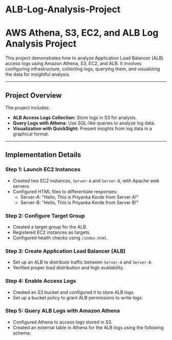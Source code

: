 # ALB-Log-Analysis-Project

# AWS Athena, S3, EC2, and ALB Log Analysis Project

This project demonstrates how to analyze Application Load Balancer (ALB) access logs using Amazon Athena, S3, EC2, and ALB. It involves configuring infrastructure, collecting logs, querying them, and visualizing the data for insightful analysis.

---

## Project Overview

The project includes:
- **ALB Access Logs Collection:** Store logs in S3 for analysis.
- **Query Logs with Athena:** Use SQL-like queries to analyze log data.
- **Visualization with QuickSight:** Present insights from log data in a graphical format.

---

## Implementation Details

### Step 1: Launch EC2 Instances
- Created two EC2 instances, `Server-A` and `Server-B`, with Apache web servers.
- Configured HTML files to differentiate responses:
  - Server-A: "Hello, This is Priyanka Korde from Server A!"
  - Server-B: "Hello, This is Priyanka Korde from Server B!"

### Step 2: Configure Target Group
- Created a target group for the ALB.
- Registered EC2 instances as targets.
- Configured health checks using `/index.html`.

### Step 3: Create Application Load Balancer (ALB)
- Set up an ALB to distribute traffic between `Server-A` and `Server-B`.
- Verified proper load distribution and high availability.

### Step 4: Enable Access Logs
- Created an S3 bucket and configured it to store ALB logs.
- Set up a bucket policy to grant ALB permissions to write logs.

### Step 5: Query ALB Logs with Amazon Athena
- Configured Athena to access logs stored in S3.
- Created an external table in Athena for the ALB logs using the following schema:

```sql
